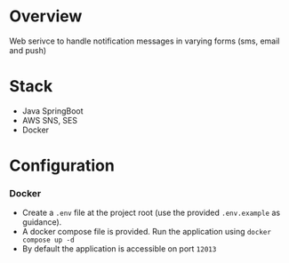 # Overview

Web serivce to handle notification messages in varying forms (sms, email and push)

# Stack

- Java SpringBoot
- AWS SNS, SES
- Docker

# Configuration

### Docker

- Create a ```.env``` file at the project root (use the provided ```.env.example``` as guidance).
- A docker compose file is provided. Run the application using ```docker compose up -d```
- By default the application is accessible on port ```12013```